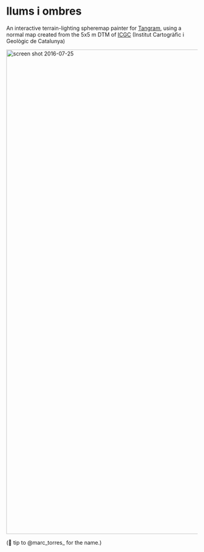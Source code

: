 # llums i ombres

An interactive terrain-lighting spheremap painter for [Tangram](http://github.com/tangrams/tangram), using a normal map created from the 5x5 m DTM of [ICGC](http://www.icgc.cat) (Institut Cartogràfic i Geològic de Catalunya)

<img width="1272" alt="screen shot 2016-07-25" src="https://github.com/geostarters/llumsiombres/blob/master/DEM%205x5%20llums%20i%20ombres.png?raw=true">

(🎩 tip to @marc_torres_ for the name.)

